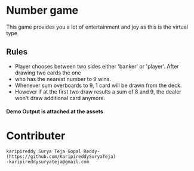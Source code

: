 # Number game
This game provides you a lot of entertainment and joy as this is the virtual type   
## Rules
* Player chooses between two sides either 'banker' or 'player'. After drawing two cards the one
* who has the nearest number to 9 wins.
* Whenever sum overboards to 9, 1 card will be drawn from the deck.
* However if at the first two draw results a sum of 8 and 9, the dealer won't draw additional card anymore.

#### Demo Output is attached at the assets

# Contributer
    karipireddy Surya Teja Gopal Reddy-(https://github.com/KaripireddySuryaTeja)
    -karipireddysuryateja@gmail.com
